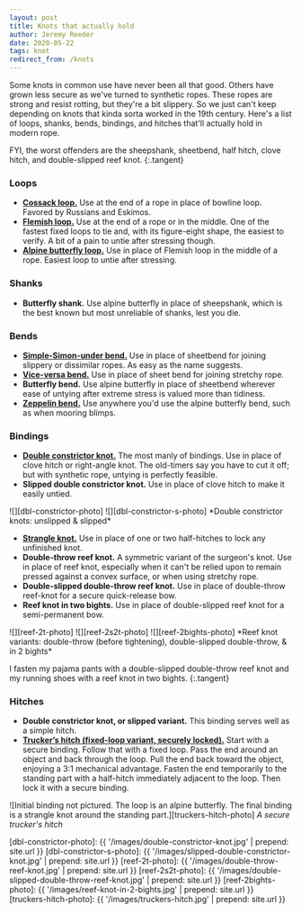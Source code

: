 ```yaml
---
layout: post
title: Knots that actually hold
author: Jeremy Reeder
date: 2020-05-22
tags: knot
redirect_from: /knots
---
```


Some knots in common use have never been all that good. Others have grown less
secure as we've turned to synthetic ropes. These ropes are strong and resist
rotting, but they're a bit slippery. So we just can't keep depending on knots
that kinda sorta worked in the 19th century. Here's a list of loops, shanks,
bends, bindings, and hitches that'll actually hold in modern rope.

FYI, the worst offenders are the sheepshank, sheetbend, half hitch, clove
hitch, and double-slipped reef knot.
{:.tangent}


### Loops
- **[Cossack loop.][cossack-loop]** Use at the end of a rope in place of
  bowline loop. Favored by Russians and Eskimos.
- **[Flemish loop.][flemish-loop]** Use at the end of a rope or in the middle.
  One of the fastest fixed loops to tie and, with its figure-eight shape, the
  easiest to verify. A bit of a pain to untie after stressing though.
- **[Alpine butterfly loop.][butterfly-loop]** Use in place of Flemish loop in
  the middle of a rope. Easiest loop to untie after stressing.


### Shanks
- **Butterfly shank.** Use alpine butterfly in place of sheepshank, which is
  the best known but most unreliable of shanks, lest you die.


### Bends
- **[Simple-Simon-under bend.][simple-simon-under]** Use in place of sheetbend
  for joining slippery or dissimilar ropes. As easy as the name suggests.
- **[Vice-versa bend.][vice-versa-bend]** Use in place of sheet bend for
  joining stretchy rope.
- **Butterfly bend.** Use alpine butterfly in place of sheetbend wherever ease
  of untying after extreme stress is valued more than tidiness.
- **[Zeppelin bend.][zeppelin-bend]** Use anywhere you'd use the alpine
  butterfly bend, such as when mooring blimps.


### Bindings
- **[Double constrictor knot.][double-constrictor]** The most manly of
  bindings. Use in place of clove hitch or right-angle knot. The old-timers say
  you have to cut it off; but with synthetic rope, untying is perfectly
  feasible.
- **Slipped double constrictor knot.** Use in place of clove hitch to make it
  easily untied.

<div class="gallery" markdown="1">
![][dbl-constrictor-photo]
![][dbl-constrictor-s-photo]
*Double constrictor knots: unslipped & slipped*
</div>

- **[Strangle knot.][strangle-knot]** Use in place of one or two half-hitches to lock any
  unfinished knot.
- **Double-throw reef knot.** A symmetric variant of the surgeon's knot. Use in
  place of reef knot, especially when it can't be relied upon to remain pressed
  against a convex surface, or when using stretchy rope.
- **Double-slipped double-throw reef knot.** Use in place of double-throw
  reef-knot for a secure quick-release bow.
- **Reef knot in two bights.** Use in place of double-slipped reef knot for a
  semi-permanent bow.

<div class="gallery" markdown="1">
![][reef-2t-photo]
![][reef-2s2t-photo]
![][reef-2bights-photo]
*Reef knot variants: double-throw (before tightening), double-slipped double-throw, & in 2 bights*
</div>

I fasten my pajama pants with a double-slipped double-throw reef knot and my
running shoes with a reef knot in two bights.
{:.tangent}


### Hitches
- **Double constrictor knot, or slipped variant.** This binding serves well as
  a simple hitch.
- **[Trucker’s hitch (fixed-loop variant, securely locked).][truckers-hitch]**
  Start with a secure binding. Follow that with a fixed loop. Pass the end around
  an object and back through the loop. Pull the end back toward the object,
  enjoying a 3:1 mechanical advantage. Fasten the end temporarily to the standing
  part with a half-hitch immediately adjacent to the loop. Then lock it with a
  secure binding.

![Initial binding not pictured. The loop is an alpine butterfly. The final binding is a strangle knot around the standing part.][truckers-hitch-photo]
*A secure trucker's hitch*


[dbl-constrictor-photo]:   {{ '/images/double-constrictor-knot.jpg'       | prepend: site.url }}
[dbl-constrictor-s-photo]: {{ '/images/slipped-double-constrictor-knot.jpg'       | prepend: site.url }}
[reef-2t-photo]:           {{ '/images/double-throw-reef-knot.jpg'                | prepend: site.url }}
[reef-2s2t-photo]:         {{ '/images/double-slipped-double-throw-reef-knot.jpg' | prepend: site.url }}
[reef-2bights-photo]:      {{ '/images/reef-knot-in-2-bights.jpg'                 | prepend: site.url }}
[truckers-hitch-photo]:    {{ '/images/truckers-hitch.jpg'                        | prepend: site.url }}

[butterfly-bend]:     https://www.netknots.com/rope_knots/alpine-butterfly-bend
[butterfly-loop]:     https://www.netknots.com/rope_knots/butterfly-knot
[double-constrictor]: https://www.101knots.com/double-constrictor-knot.html
[cossack-loop]:       https://en.wikipedia.org/wiki/Cossack_knot
[flemish-loop]:       https://www.netknots.com/rope_knots/figure-eight
[simple-simon-under]: https://en.wikipedia.org/wiki/Simple_Simon_under
[strangle-knot]:      https://www.netknots.com/rope_knots/strangle-knot
[vice-versa-bend]:    https://en.wikipedia.org/wiki/Reever_Knot
[zeppelin-bend]:      https://www.netknots.com/rope_knots/zeppelin-bend
[truckers-hitch]:     https://en.wikipedia.org/wiki/Trucker%27s_hitch
